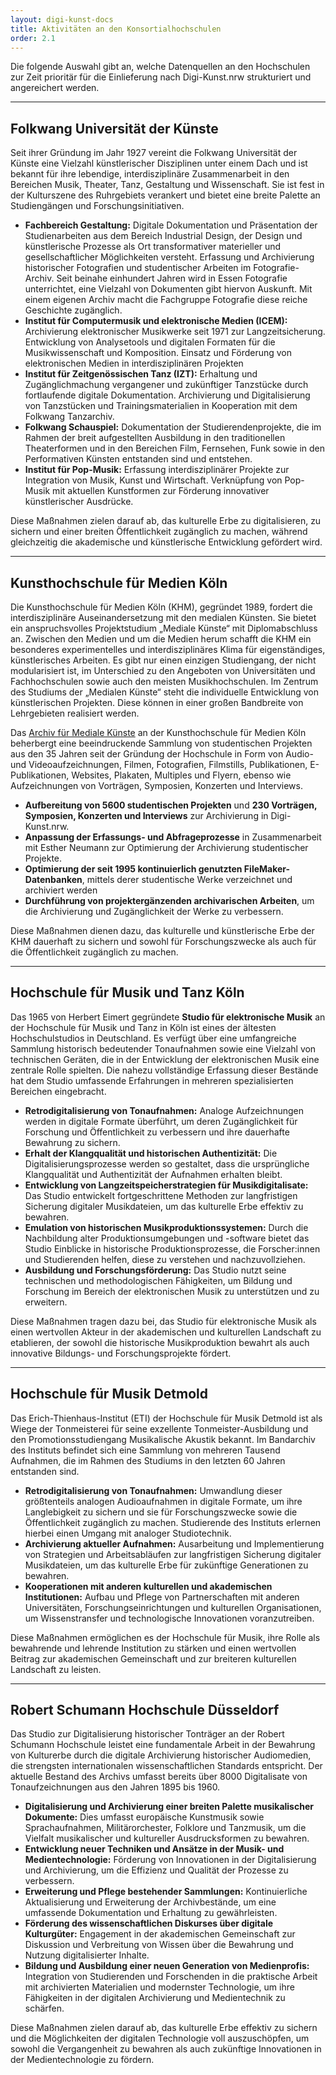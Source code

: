 ```yaml
---
layout: digi-kunst-docs
title: Aktivitäten an den Konsortialhochschulen
order: 2.1
---
```


Die folgende Auswahl gibt an, welche Datenquellen an den Hochschulen zur Zeit prioritär für die Einlieferung nach Digi-Kunst.nrw strukturiert und angereichert werden.

----

## Folkwang Universität der Künste

Seit ihrer Gründung im Jahr 1927 vereint die Folkwang Universität der Künste eine Vielzahl künstlerischer Disziplinen unter einem Dach und ist bekannt für ihre lebendige, interdisziplinäre Zusammenarbeit in den Bereichen Musik, Theater, Tanz, Gestaltung und Wissenschaft. Sie ist fest in der Kulturszene des Ruhrgebiets verankert und bietet eine breite Palette an Studiengängen und Forschungsinitiativen.

* **Fachbereich Gestaltung:** Digitale Dokumentation und Präsentation der Studienarbeiten aus dem Bereich Industrial Design, der Design und künstlerische Prozesse als Ort transformativer materieller und gesellschaftlicher Möglichkeiten versteht. Erfassung und Archivierung historischer Fotografien und studentischer Arbeiten im Fotografie-Archiv. Seit beinahe einhundert Jahren wird in Essen Fotografie unterrichtet, eine Vielzahl von Dokumenten gibt hiervon Auskunft. Mit einem eigenen Archiv macht die Fachgruppe Fotografie diese reiche Geschichte zugänglich.  
* **Institut für Computermusik und elektronische Medien (ICEM):** Archivierung elektronischer Musikwerke seit 1971 zur Langzeitsicherung. Entwicklung von Analysetools und digitalen Formaten für die Musikwissenschaft und Komposition. Einsatz und Förderung von elektronischen Medien in interdisziplinären Projekten   
* **Institut für Zeitgenössischen Tanz (IZT):** Erhaltung und Zugänglichmachung vergangener und zukünftiger Tanzstücke durch fortlaufende digitale Dokumentation. Archivierung und Digitalisierung von Tanzstücken und Trainingsmaterialien in Kooperation mit dem Folkwang Tanzarchiv.  
* **Folkwang Schauspiel:** Dokumentation der Studierendenprojekte, die im Rahmen der breit aufgestellten Ausbildung in den traditionellen Theaterformen und in den Bereichen Film, Fernsehen, Funk sowie in den Performativen Künsten entstanden sind und entstehen.  
* **Institut für Pop-Musik:** Erfassung interdisziplinärer Projekte zur Integration von Musik, Kunst und Wirtschaft. Verknüpfung von Pop-Musik mit aktuellen Kunstformen zur Förderung innovativer künstlerischer Ausdrücke.
  
Diese Maßnahmen zielen darauf ab, das kulturelle Erbe zu digitalisieren, zu sichern und einer breiten Öffentlichkeit zugänglich zu machen, während gleichzeitig die akademische und künstlerische Entwicklung gefördert wird.


----

## Kunsthochschule für Medien Köln

Die Kunsthochschule für Medien Köln (KHM), gegründet 1989, fordert die interdisziplinäre Auseinandersetzung mit den medialen Künsten. Sie bietet ein anspruchsvolles Projektstudium „Mediale Künste“ mit Diplomabschluss an. Zwischen den Medien und um die Medien herum schafft die KHM ein besonderes experimentelles und interdisziplinäres Klima für eigenständiges, künstlerisches Arbeiten. Es gibt nur einen einzigen Studiengang, der nicht modularisiert ist, im Unterschied zu den Angeboten von Universitäten und Fachhochschulen sowie auch den meisten Musikhochschulen. Im Zentrum des Studiums der „Medialen Künste“ steht die individuelle Entwicklung von künstlerischen Projekten. Diese können in einer großen Bandbreite von Lehrgebieten realisiert werden. 

Das [Archiv für Mediale Künste](https://www.khm.de/archiv/) an der Kunsthochschule für Medien Köln beherbergt eine beeindruckende Sammlung von studentischen Projekten aus den 35 Jahren seit der Gründung der Hochschule in Form von Audio- und Videoaufzeichnungen, Filmen, Fotografien, Filmstills, Publikationen, E-Publikationen, Websites, Plakaten, Multiples und Flyern, ebenso wie Aufzeichnungen von Vorträgen, Symposien, Konzerten und Interviews.

  * **Aufbereitung von 5600 studentischen Projekten** und **230 Vorträgen, Symposien, Konzerten und Interviews** zur Archivierung in Digi-Kunst.nrw.
  * **Anpassung der Erfassungs- und Abfrageprozesse** in Zusammenarbeit mit Esther Neumann zur Optimierung der Archivierung studentischer Projekte.
  * **Optimierung der seit 1995 kontinuierlich genutzten FileMaker-Datenbanken**, mittels derer studentische Werke verzeichnet und archiviert werden
  * **Durchführung von projektergänzenden archivarischen Arbeiten**, um die Archivierung und Zugänglichkeit der Werke zu verbessern.

Diese Maßnahmen dienen dazu, das kulturelle und künstlerische Erbe der KHM dauerhaft zu sichern und sowohl für Forschungszwecke als auch für die Öffentlichkeit zugänglich zu machen.

----

## Hochschule für Musik und Tanz Köln

Das 1965 von Herbert Eimert gegründete **Studio für elektronische Musik** an der Hochschule für Musik und Tanz in Köln ist eines der ältesten Hochschulstudios in Deutschland. Es verfügt über eine umfangreiche Sammlung historisch bedeutender Tonaufnahmen sowie eine Vielzahl von technischen Geräten, die in der Entwicklung der elektronischen Musik eine zentrale Rolle spielten. Die nahezu vollständige Erfassung dieser Bestände hat dem Studio umfassende Erfahrungen in mehreren spezialisierten Bereichen eingebracht.

  * **Retrodigitalisierung von Tonaufnahmen:** Analoge Aufzeichnungen werden in digitale Formate überführt, um deren Zugänglichkeit für Forschung und Öffentlichkeit zu verbessern und ihre dauerhafte Bewahrung zu sichern.
  * **Erhalt der Klangqualität und historischen Authentizität:** Die Digitalisierungsprozesse werden so gestaltet, dass die ursprüngliche Klangqualität und Authentizität der Aufnahmen erhalten bleibt.
  * **Entwicklung von Langzeitspeicherstrategien für Musikdigitalisate:** Das Studio entwickelt fortgeschrittene Methoden zur langfristigen Sicherung digitaler Musikdateien, um das kulturelle Erbe effektiv zu bewahren.
  * **Emulation von historischen Musikproduktionssystemen:** Durch die Nachbildung alter Produktionsumgebungen und -software bietet das Studio Einblicke in historische Produktionsprozesse, die Forscher:innen und Studierenden helfen, diese zu verstehen und nachzuvollziehen.
  * **Ausbildung und Forschungsförderung:** Das Studio nutzt seine technischen und methodologischen Fähigkeiten, um Bildung und Forschung im Bereich der elektronischen Musik zu unterstützen und zu erweitern.

Diese Maßnahmen tragen dazu bei, das Studio für elektronische Musik als einen wertvollen Akteur in der akademischen und kulturellen Landschaft zu etablieren, der sowohl die historische Musikproduktion bewahrt als auch innovative Bildungs- und Forschungsprojekte fördert.

----

## Hochschule für Musik Detmold

Das Erich-Thienhaus-Institut (ETI) der Hochschule für Musik Detmold ist als Wiege der Tonmeisterei für seine exzellente Tonmeister-Ausbildung und den Promotionsstudiengang Musikalische Akustik bekannt. Im Bandarchiv des Instituts befindet sich eine Sammlung von mehreren Tausend Aufnahmen, die im Rahmen des Studiums in den letzten 60 Jahren entstanden sind.

  * **Retrodigitalisierung von Tonaufnahmen:** Umwandlung dieser größtenteils analogen Audioaufnahmen in digitale Formate, um ihre Langlebigkeit zu sichern und sie für Forschungszwecke sowie die Öffentlichkeit zugänglich zu machen. Studierende des Instituts erlernen hierbei einen Umgang mit analoger Studiotechnik.
  * **Archivierung aktueller Aufnahmen:** Ausarbeitung und Implementierung von Strategien und Arbeitsabläufen zur langfristigen Sicherung digitaler Musikdateien, um das kulturelle Erbe für zukünftige Generationen zu bewahren.
  * **Kooperationen mit anderen kulturellen und akademischen Institutionen:** Aufbau und Pflege von Partnerschaften mit anderen Universitäten, Forschungseinrichtungen und kulturellen Organisationen, um Wissenstransfer und technologische Innovationen voranzutreiben.

Diese Maßnahmen ermöglichen es der Hochschule für Musik, ihre Rolle als bewahrende und lehrende Institution zu stärken und einen wertvollen Beitrag zur akademischen Gemeinschaft und zur breiteren kulturellen Landschaft zu leisten.

----

## Robert Schumann Hochschule Düsseldorf

Das Studio zur Digitalisierung historischer Tonträger an der Robert Schumann Hochschule leistet eine fundamentale Arbeit in der Bewahrung von Kulturerbe durch die digitale Archivierung historischer Audiomedien, die strengsten internationalen wissenschaftlichen Standards entspricht. Der aktuelle Bestand des Archivs umfasst bereits über 8000 Digitalisate von Tonaufzeichnungen aus den Jahren 1895 bis 1960.

  * **Digitalisierung und Archivierung einer breiten Palette musikalischer Dokumente:** Dies umfasst europäische Kunstmusik sowie Sprachaufnahmen, Militärorchester, Folklore und Tanzmusik, um die Vielfalt musikalischer und kultureller Ausdrucksformen zu bewahren.
  * **Entwicklung neuer Techniken und Ansätze in der Musik- und Medientechnologie:** Förderung von Innovationen in der Digitalisierung und Archivierung, um die Effizienz und Qualität der Prozesse zu verbessern.
  * **Erweiterung und Pflege bestehender Sammlungen:** Kontinuierliche Aktualisierung und Erweiterung der Archivbestände, um eine umfassende Dokumentation und Erhaltung zu gewährleisten.
  * **Förderung des wissenschaftlichen Diskurses über digitale Kulturgüter:** Engagement in der akademischen Gemeinschaft zur Diskussion und Verbreitung von Wissen über die Bewahrung und Nutzung digitalisierter Inhalte.
  * **Bildung und Ausbildung einer neuen Generation von Medienprofis:** Integration von Studierenden und Forschenden in die praktische Arbeit mit archivierten Materialien und modernster Technologie, um ihre Fähigkeiten in der digitalen Archivierung und Medientechnik zu schärfen.

Diese Maßnahmen zielen darauf ab, das kulturelle Erbe effektiv zu sichern und die Möglichkeiten der digitalen Technologie voll auszuschöpfen, um sowohl die Vergangenheit zu bewahren als auch zukünftige Innovationen in der Medientechnologie zu fördern.
